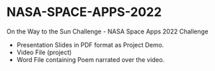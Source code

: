 # NASA-SPACE-APPS-2022
On the Way to the Sun Challenge - NASA Space Apps 2022 Challenge 
- Presentation Slides in PDF format as Project Demo.
- Video File (project)
- Word File containing Poem narrated over the video.
